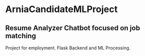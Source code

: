 # ArniaCandidateMLProject
## Resume Analyzer Chatbot focused on job matching
Project for employment. Flask Backend and ML Processing.

